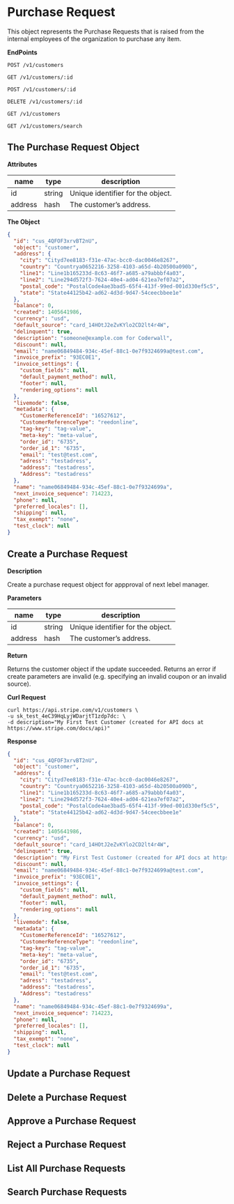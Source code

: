 # Purchase Request

This object represents the Purchase Requests that is raised from the internal employees of the organization to purchase any item.

**EndPoints**

    POST /v1/customers

    GET /v1/customers/:id

    POST /v1/customers/:id

    DELETE /v1/customers/:id

    GET /v1/customers

    GET /v1/customers/search
## The Purchase Request Object

**Attributes**

|name|type|description|
|---|---|---|
|id| string|Unique identifier for the object.|
|address| hash| The customer’s address.|

**The Object**

```json    
{
  "id": "cus_4QFOF3xrvBT2nU",
  "object": "customer",
  "address": {
    "city": "Cityd7ee8183-f31e-47ac-bcc0-dac0046e8267",
    "country": "Countrya0652216-3258-4103-a65d-4b20500a090b",
    "line1": "Line1b165233d-8c63-46f7-a685-a79abbbf4a03",
    "line2": "Line294d572f3-7624-40e4-ad04-621ea7ef07a2",
    "postal_code": "PostalCode4ae3bad5-65f4-413f-99ed-001d330ef5c5",
    "state": "State44125b42-ad62-4d3d-9d47-54ceecbbee1e"
  },
  "balance": 0,
  "created": 1405641986,
  "currency": "usd",
  "default_source": "card_14HOtJ2eZvKYlo2CD2lt4r4W",
  "delinquent": true,
  "description": "someone@example.com for Coderwall",
  "discount": null,
  "email": "name06849484-934c-45ef-88c1-0e7f9324699a@test.com",
  "invoice_prefix": "93EC0E1",
  "invoice_settings": {
    "custom_fields": null,
    "default_payment_method": null,
    "footer": null,
    "rendering_options": null
  },
  "livemode": false,
  "metadata": {
    "CustomerReferenceId": "16527612",
    "CustomerReferenceType": "reedonline",
    "tag-key": "tag-value",
    "meta-key": "meta-value",
    "order_id": "6735",
    "order_id_1": "6735",
    "email": "test@test.com",
    "adress": "testadress",
    "address": "testadress",
    "Address": "testadress"
  },
  "name": "name06849484-934c-45ef-88c1-0e7f9324699a",
  "next_invoice_sequence": 714223,
  "phone": null,
  "preferred_locales": [],
  "shipping": null,
  "tax_exempt": "none",
  "test_clock": null
}
```

## Create a Purchase Request

**Description**

Create a purchase request object for appproval of next lebel manager.

**Parameters**

|name|type|description|
|---|---|---|
|id| string|Unique identifier for the object.|
|address| hash| The customer’s address.|

**Return**

Returns the customer object if the update succeeded. Returns an error if create parameters are invalid (e.g. specifying an invalid coupon or an invalid source).

**Curl Request**

    curl https://api.stripe.com/v1/customers \
    -u sk_test_4eC39HqLyjWDarjtT1zdp7dc: \
    -d description="My First Test Customer (created for API docs at https://www.stripe.com/docs/api)"

**Response**

```json   
{
  "id": "cus_4QFOF3xrvBT2nU",
  "object": "customer",
  "address": {
    "city": "Cityd7ee8183-f31e-47ac-bcc0-dac0046e8267",
    "country": "Countrya0652216-3258-4103-a65d-4b20500a090b",
    "line1": "Line1b165233d-8c63-46f7-a685-a79abbbf4a03",
    "line2": "Line294d572f3-7624-40e4-ad04-621ea7ef07a2",
    "postal_code": "PostalCode4ae3bad5-65f4-413f-99ed-001d330ef5c5",
    "state": "State44125b42-ad62-4d3d-9d47-54ceecbbee1e"
  },
  "balance": 0,
  "created": 1405641986,
  "currency": "usd",
  "default_source": "card_14HOtJ2eZvKYlo2CD2lt4r4W",
  "delinquent": true,
  "description": "My First Test Customer (created for API docs at https://www.stripe.com/docs/api)",
  "discount": null,
  "email": "name06849484-934c-45ef-88c1-0e7f9324699a@test.com",
  "invoice_prefix": "93EC0E1",
  "invoice_settings": {
    "custom_fields": null,
    "default_payment_method": null,
    "footer": null,
    "rendering_options": null
  },
  "livemode": false,
  "metadata": {
    "CustomerReferenceId": "16527612",
    "CustomerReferenceType": "reedonline",
    "tag-key": "tag-value",
    "meta-key": "meta-value",
    "order_id": "6735",
    "order_id_1": "6735",
    "email": "test@test.com",
    "adress": "testadress",
    "address": "testadress",
    "Address": "testadress"
  },
  "name": "name06849484-934c-45ef-88c1-0e7f9324699a",
  "next_invoice_sequence": 714223,
  "phone": null,
  "preferred_locales": [],
  "shipping": null,
  "tax_exempt": "none",
  "test_clock": null
}
```

## Update a Purchase Request

## Delete a Purchase Request

## Approve a Purchase Request

## Reject a Purchase Request

## List All Purchase Requests

## Search Purchase Requests
